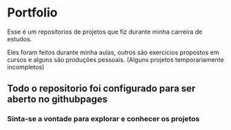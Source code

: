 # Portfolio
Esse é um repositorios de projetos que fiz durante minha carreira de estudos.

Eles foram feitos durante minha aulas, outros são exercicios propostos em cursos e alguns são produções pessoais.
(Alguns projetos temporariamente incompletos)

<h2>Todo o repositorio foi configurado para ser aberto no githubpages</h2>
<h3>Sinta-se a vontade para explorar e conhecer os projetos</h3>
